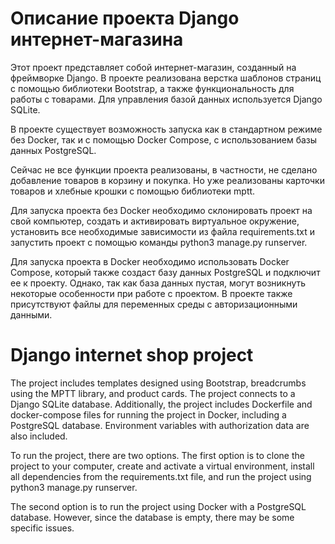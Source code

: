 # Описание проекта Django интернет-магазина
Этот проект представляет собой интернет-магазин, созданный на фреймворке Django. В проекте реализована верстка шаблонов страниц с помощью библиотеки Bootstrap, а также функциональность для работы с товарами. Для управления базой данных используется Django SQLite.

В проекте существует возможность запуска как в стандартном режиме без Docker, так и с помощью Docker Compose, с использованием базы данных PostgreSQL.

Сейчас не все функции проекта реализованы, в частности, не сделано добавление товаров в корзину и покупка. Но уже реализованы карточки товаров и хлебные крошки с помощью библиотеки mptt.

Для запуска проекта без Docker необходимо склонировать проект на свой компьютер, создать и активировать виртуальное окружение, установить все необходимые зависимости из файла requirements.txt и запустить проект с помощью команды python3 manage.py runserver.

Для запуска проекта в Docker необходимо использовать Docker Compose, который также создаст базу данных PostgreSQL и подключит ее к проекту. Однако, так как база данных пустая, могут возникнуть некоторые особенности при работе с проектом. В проекте также присутствуют файлы для переменных среды с авторизационными данными.


# Django internet shop project
The project includes templates designed using Bootstrap, breadcrumbs using the MPTT library, and product cards. The project connects to a Django SQLite database. Additionally, the project includes Dockerfile and docker-compose files for running the project in Docker, including a PostgreSQL database. Environment variables with authorization data are also included.

To run the project, there are two options. The first option is to clone the project to your computer, create and activate a virtual environment, install all dependencies from the requirements.txt file, and run the project using python3 manage.py runserver.

The second option is to run the project using Docker with a PostgreSQL database. However, since the database is empty, there may be some specific issues.
